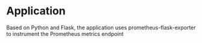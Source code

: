 # Application

Based on Python and Flask, the application uses prometheus-flask-exporter to instrument the Prometheus metrics endpoint
